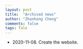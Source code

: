 ```yaml
---
layout: post
title:  "Archived news"
author: "Zhanhong Cheng"
comments: false
tags: Tale
---
```

- 2020-11-08. Create the website.  